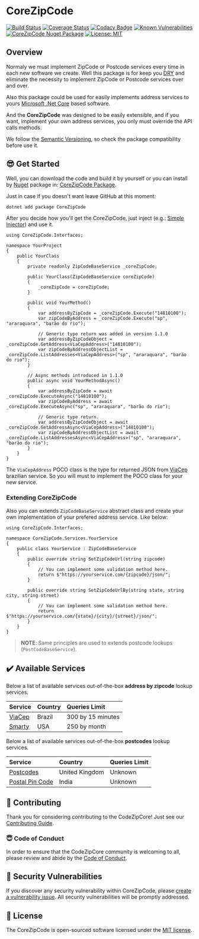 # CoreZipCode

[![Build Status](https://travis-ci.com/danilolutz/CoreZipCode.svg?branch=master)](https://travis-ci.com/danilolutz/CoreZipCode)
[![Coverage Status](https://coveralls.io/repos/github/danilolutz/CoreZipCode/badge.svg?branch=master)](https://coveralls.io/github/danilolutz/CoreZipCode?branch=master)
[![Codacy Badge](https://api.codacy.com/project/badge/Grade/e80743d2e8d8415dbc03cb459a3e8639)](https://www.codacy.com/app/danilolutz/CoreZipCode?utm_source=github.com&utm_medium=referral&utm_content=danilolutz/CoreZipCode&utm_campaign=Badge_Grade)
[![Known Vulnerabilities](https://snyk.io/test/github/danilolutz/CoreZipCode/badge.svg?targetFile=CoreZipCode%2FCoreZipCode.csproj)](https://snyk.io/test/github/danilolutz/CoreZipCode?targetFile=CoreZipCode%2FCoreZipCode.csproj)
[![CoreZipCode Nuget Package](https://img.shields.io/nuget/v/CoreZipCode.svg)](https://www.nuget.org/packages/CoreZipCode/) [![License: MIT](https://img.shields.io/badge/License-MIT-428f7e.svg)](https://opensource.org/licenses/MIT)

## Overview

Normaly we must implement ZipCode or Postcode services every time in each new software we create. Well this package is for keep you [DRY](https://en.wikipedia.org/wiki/Don%27t_repeat_yourself) and eliminate the necessity to implement ZipCode or Postcode services over and over.

Also this package could be used for easily implements address services to yours [Microsoft .Net Core](https://dotnet.github.io/) based software.

And the **CoreZipCode** was designed to be easily extensible, and if you want, implement your own address services, you only must override the API calls methods.

We follow the [Semantic Versioning](https://semver.org), so check the package compatibility before use it.

## :sunglasses: Get Started

Well, you can download the code and build it by yourself or you can install by [Nuget](https://www.nuget.org) package in: [CoreZipCode Package](https://www.nuget.org/packages/CoreZipCode/).

Just in case if you doesn't want leave GitHub at this moment:

```bash
dotnet add package CoreZipCode
```

After you decide how you'll get the CoreZipCode, just inject (e.g.: [Simple Injector](https://simpleinjector.org/)) and use it.

```CSharp
using CoreZipCode.Interfaces;

namespace YourProject
{
    public YourClass
    {
        private readonly ZipCodeBaseService _coreZipCode;

        public YourClass(ZipCodeBaseService coreZipCode)
        {
            _coreZipCode = coreZipCode;
        }

        public void YourMethod()
        {
            var addressByZipCode = _coreZipCode.Execute("14810100");
            var zipCodeByAddress = _coreZipCode.Execute("sp", "araraquara", "barão do rio");

            // Generic type return was added in version 1.1.0
            var addressByZipCodeObject = _coreZipCode.GetAddress<ViaCepAddress>("14810100");
            var zipCodeByAddressObjectList = _coreZipCode.ListAddresses<ViaCepAddress>("sp", "araraquara", "barão do rio");
        }

        // Async methods introduced in 1.1.0
        public async void YourMethodAsync()
        {
            var addressByZipCode = await _coreZipCode.ExecuteAsync("14810100");
            var zipCodeByAddress = await _coreZipCode.ExecuteAsync("sp", "araraquara", "barão do rio");

            // Generic type return.
            var addressByZipCodeObject = await _coreZipCode.GetAddressAsync<ViaCepAddress>("14810100");
            var zipCodeByAddressObjectList = await _coreZipCode.ListAddressesAsync<ViaCepAddress>("sp", "araraquara", "barão do rio");
        }
    }
}
```

The `ViaCepAddress` POCO class is the type for returned JSON from [ViaCep](https://viacep.com.br) brazilian service. So you will must to implement the POCO class for your new service.

### Extending CoreZipCode

Also you can extends `ZipCodeBaseService` abstract class and create your own implementation of your prefered address service. Like below:

```CSharp
using CoreZipCode.Interfaces;

namespace CoreZipCode.Services.YourService
{
    public class YourService : ZipCodeBaseService
    {
        public override string SetZipCodeUrl(string zipcode)
        {
            // You can implement some validation method here.
            return $"https://yourservice.com/{zipcode}/json/";
        }

        public override string SetZipCodeUrlBy(string state, string city, string street)
        {
            // You can implement some validation method here.
            return $"https://yourservice.com/{state}/{city}/{street}/json/";
        }
    }
}
```

> **NOTE**: Same principles are used to extends postcode lookups (`PostCodeBaseService`).

## :heavy_check_mark: Available Services

Below a list of available services out-of-the-box **address by zipcode** lookup services.

| Service                                     | Country | Queries Limit     |
| :------------------------------------------ | :------ | :---------------- |
| [ViaCep](https://viacep.com.br)             | Brazil  | 300 by 15 minutes |
| [Smarty](https://www.smarty.com/)           | USA     | 250 by month      |

Below a list of available services out-of-the-box **postcodes** lookup services.

| Service                                    | Country        | Queries Limit |
| :----------------------------------------- | :------------- | :------------ |
| [Postcodes](https://postcodes.io)          | United Kingdom | Unknown       |
| [Postal Pin Code](http://postalpincode.in) | India          | Unknown       |

## :construction_worker: Contributing

Thank you for considering contributing to the CodeZipCore! Just see our [Contributing Guide](.github/CONTRIBUTING.md).

### :innocent: Code of Conduct

In order to ensure that the CodeZipCore community is welcoming to all, please review and abide by the [Code of Conduct](.github/CODE_OF_CONDUCT.md).

## :rotating_light: Security Vulnerabilities

If you discover any security vulnerability within CoreZipCode, please [create a vulnerability issue](https://github.com/danilolutz/CoreZipCode/issues/new?labels=security%20vulnerabilities). All security vulnerabilities will be promptly addressed.

## :scroll: License

The CoreZipCode is open-sourced software licensed under the [MIT license](https://opensource.org/licenses/MIT).
